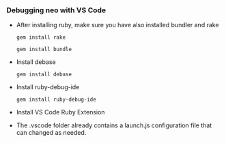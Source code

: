 ### Debugging neo with VS Code

- After installing ruby, make sure you have also installed bundler and rake
    
    `gem install rake`
    
    `gem install bundle`

- Install debase
    
    `gem install debase`

- Install ruby-debug-ide
    
    `gem install ruby-debug-ide`

- Install VS Code Ruby Extension 

- The .vscode folder already contains a launch.js configuration file that can changed as needed.
